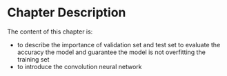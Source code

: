 # Chapter Description

The content of this chapter is:
- to describe the importance of validation set and test set to evaluate
the accuracy the model and guarantee the model is not overfitting the training set
- to introduce the convolution neural network
